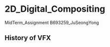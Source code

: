 # 2D_Digital_Compositing
MidTerm_Assignment                                                                        B693259_JuSeongYong
## History of VFX
